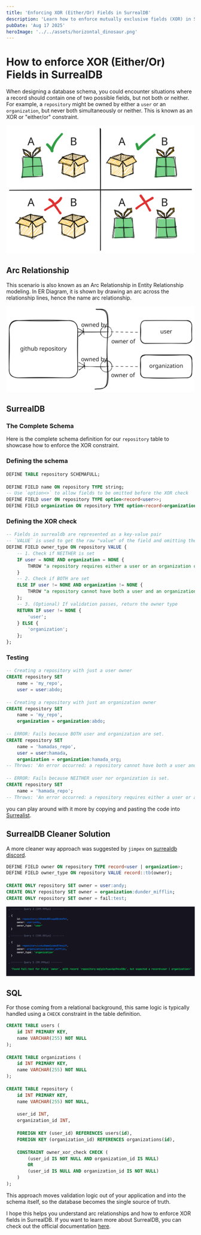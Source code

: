 ```yaml
---
title: 'Enforcing XOR (Either/Or) Fields in SurrealDB'
description: 'Learn how to enforce mutually exclusive fields (XOR) in SurrealDB, ensuring a record has either one field or another, but not both or neither'
pubDate: 'Aug 17 2025'
heroImage: '../../assets/horizontal_dinosaur.png'
---
```

# How to enforce XOR (Either/Or) Fields in SurrealDB 

When designing a database schema, you could encounter situations where a record
should contain one of two possible fields, but not both or neither. For example, a
`repository` might be owned by either a `user` or an `organization`, but never
both simultaneously or neither. This is known as an XOR or "either/or" constraint.

![xor boxes](../../assets/box-svg.svg)


## Arc Relationship
This scenario is also known as an Arc Relationship in Entity Relationship modeling.
In ER Diagram, it is shown by drawing an arc across the relationship lines,
hence the name arc relationship.

![arc diagram](../../assets/arc-svg-final.svg)


## SurrealDB



### The Complete Schema

Here is the complete schema definition for our `repository` table to showcase how
to enforce the XOR constraint.

### Defining the schema
```sql
DEFINE TABLE repository SCHEMAFULL;

DEFINE FIELD name ON repository TYPE string;
-- Use `option<>` to allow fields to be omitted before the XOR check
DEFINE FIELD user ON repository TYPE option<record<user>>;
DEFINE FIELD organization ON repository TYPE option<record<organization>>;
```


### Defining the XOR check
```sql
-- Fields in surrealdb are represented as a key-value pair
-- `VALUE` is used to get the raw "value" of the field and omitting the "key"
DEFINE FIELD owner_type ON repository VALUE {
    -- 1. Check if NEITHER is set
    IF user = NONE AND organization = NONE {
        THROW "a repository requires either a user or an organization owner";
    }
    -- 2. Check if BOTH are set
    ELSE IF user != NONE AND organization != NONE {
        THROW "a repository cannot have both a user and an organization owner";
    };
    -- 3. (Optional) If validation passes, return the owner type
    RETURN IF user != NONE {
        'user';
    } ELSE {
        'organization';
    };
};
```

### Testing

```sql
-- Creating a repository with just a user owner
CREATE repository SET
    name = 'my_repo',
    user = user:abdo;

-- Creating a repository with just an organization owner
CREATE repository SET
    name = 'my_repo',
    organization = organization:abdo;

-- ERROR: Fails because BOTH user and organization are set.
CREATE repository SET
    name = 'hamadas_repo',
    user = user:hamada,
    organization = organization:hamada_org;
-- Throws: 'An error occurred: a repository cannot have both a user and an organization owner'

-- ERROR: Fails because NEITHER user nor organization is set.
CREATE repository SET
    name = 'hamada_repo';
-- Throws: 'An error occurred: a repository requires either a user or an organization owner'
```

you can play around with it more by copying and pasting the code into
[Surrealist](https://app.surrealdb.com/c/sandbox/query).

## SurrealDB Cleaner Solution

A more cleaner way approach was suggested by `jimpex` on [surrealdb discord](https://discord.com/channels/902568124350599239/970338835990974484/1406455766952444038).

```sql
DEFINE FIELD owner ON repository TYPE record<user | organization>;
DEFINE FIELD owner_type ON repository VALUE record::tb(owner);

CREATE ONLY repository SET owner = user:andy;
CREATE ONLY repository SET owner = organization:dunder_mifflin;
CREATE ONLY repository SET owner = fail:test;
```
![jimpex from surrealdb discord cleaner solution](../../assets/image-surrealdb-jimpex.png)

## SQL
For those coming from a relational background, this same logic is typically
handled using a `CHECK` constraint in the table definition.

```sql
CREATE TABLE users (
    id INT PRIMARY KEY,
    name VARCHAR(255) NOT NULL
);

CREATE TABLE organizations (
    id INT PRIMARY KEY,
    name VARCHAR(255) NOT NULL
);

CREATE TABLE repository (
    id INT PRIMARY KEY,
    name VARCHAR(255) NOT NULL,
    
    user_id INT,
    organization_id INT,
    
    FOREIGN KEY (user_id) REFERENCES users(id),
    FOREIGN KEY (organization_id) REFERENCES organizations(id),
    
    CONSTRAINT owner_xor_check CHECK (
        (user_id IS NOT NULL AND organization_id IS NULL)
        OR
        (user_id IS NULL AND organization_id IS NOT NULL)
    )
);
```

This approach moves validation logic out of your application and into the schema
itself, so the database becomes the single source of truth.

I hope this helps you understand arc relationships and how to enforce XOR fields
in SurrealDB. If you want to learn more about SurrealDB, you can check out the official
documentation [here](https://surrealdb.com/docs/surrealdb).

